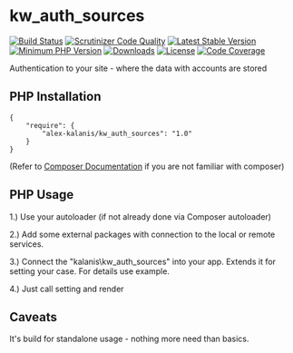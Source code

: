 # kw_auth_sources

[![Build Status](https://app.travis-ci.com/alex-kalanis/kw_auth_sources.svg?branch=master)](https://app.travis-ci.com/github/alex-kalanis/kw_auth_sources)
[![Scrutinizer Code Quality](https://scrutinizer-ci.com/g/alex-kalanis/kw_auth_sources/badges/quality-score.png?b=master)](https://scrutinizer-ci.com/g/alex-kalanis/kw_auth_sources/?branch=master)
[![Latest Stable Version](https://poser.pugx.org/alex-kalanis/kw_auth_sources/v/stable.svg?v=1)](https://packagist.org/packages/alex-kalanis/kw_auth_sources)
[![Minimum PHP Version](https://img.shields.io/badge/php-%3E%3D%207.3-8892BF.svg)](https://php.net/)
[![Downloads](https://img.shields.io/packagist/dt/alex-kalanis/kw_auth_sources.svg?v1)](https://packagist.org/packages/alex-kalanis/kw_auth_sources)
[![License](https://poser.pugx.org/alex-kalanis/kw_auth_sources/license.svg?v=1)](https://packagist.org/packages/alex-kalanis/kw_auth_sources)
[![Code Coverage](https://scrutinizer-ci.com/g/alex-kalanis/kw_auth_sources/badges/coverage.png?b=master&v=1)](https://scrutinizer-ci.com/g/alex-kalanis/kw_auth_sources/?branch=master)

Authentication to your site - where the data with accounts are stored

## PHP Installation

```
{
    "require": {
        "alex-kalanis/kw_auth_sources": "1.0"
    }
}
```

(Refer to [Composer Documentation](https://github.com/composer/composer/blob/master/doc/00-intro.md#introduction) if you are not
familiar with composer)


## PHP Usage

1.) Use your autoloader (if not already done via Composer autoloader)

2.) Add some external packages with connection to the local or remote services.

3.) Connect the "kalanis\kw_auth_sources" into your app. Extends it for setting your case. For details use example.

4.) Just call setting and render

## Caveats

It's build for standalone usage - nothing more need than basics.
